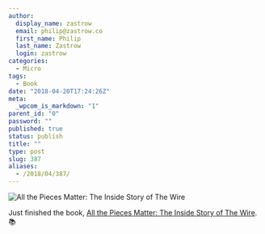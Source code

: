 ```yaml
---
author:
  display_name: zastrow
  email: philip@zastrow.co
  first_name: Philip
  last_name: Zastrow
  login: zastrow
categories:
  - Micro
tags:
  - Book
date: "2018-04-20T17:24:26Z"
meta:
  _wpcom_is_markdown: "1"
parent_id: "0"
password: ""
published: true
status: publish
title: ""
type: post
slug: 387
aliases:
  - /2018/04/387/
---
```

<p><img src="https://i.gr-assets.com/images/S/compressed.photo.goodreads.com/books/1519526681l/38739910._SX318_.jpg" alt="All the Pieces Matter: The Inside Story of The Wire" /></p>

<p>Just finished the book, <a href="https://www.goodreads.com/review/show/2296387007?utm_medium=api&amp;utm_source=rss">All the Pieces Matter: The Inside Story of The Wire</a>. 📚</p>
